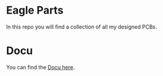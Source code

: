 Eagle Parts
===========

In this repo you will find a collection of all my designed PCBs.

# Docu

You can find the [Docu here](https://lemmi25.github.io/EagleParts/).
